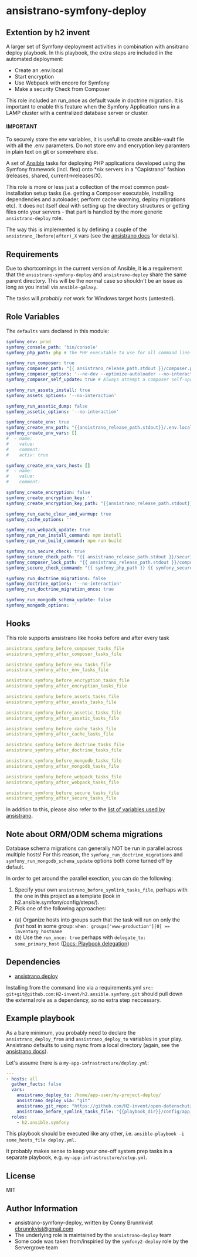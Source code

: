 ansistrano-symfony-deploy
=========
Extention by h2 invent
------------
A larger set of Symfony deployment activities in combination with ansitrano deploy playbook. In this playbook, the extra steps are included in the automated deployment:
* Create an .env.local
* Start encryption
* Use Webpack with encore for Symfony
* Make a security Check from Composer

This role included an run_once as default vaule in doctrine migration. It is important to enable this feature when the Symfony Application runs in a LAMP cluster with a centralized database server or cluster.

#### IMPORTANT
To securely store the env variables, it is usefull to create ansible-vault file with all the .env parameters. Do not store env and encryption key paramters in plain text on git or somewhere else.

A set of [Ansible](http://docs.ansible.com/) tasks for deploying PHP applications developed using the Symfony framework (incl. flex) onto *nix servers in a "Capistrano" fashion (releases, shared, current->releases/X).

This role is more or less just a collection of the most common post-installation setup tasks (i.e. getting a Composer executable, installing dependencies and autoloader, perform cache warming, deploy migrations etc). It does not itself deal with setting up the directory structures or getting files onto your servers - that part is handled by the more generic `ansistrano-deploy` role.

The way this is implemented is by defining a couple of the `ansistrano_(before|after)_X` vars (see the [ansistrano docs](https://github.com/ansistrano/deploy#main-workflow) for details).

Requirements
------------

Due to shortcomings in the current version of Ansible, it __is__ a requirement that the `ansistrano-symfony-deploy` and `ansistrano-deploy` share the same parent directory. This will be the normal case so shouldn't be an issue as long as you install via `ansible-galaxy`.

The tasks will _probably not_ work for Windows target hosts (untested).

Role Variables
--------------

The `defaults` vars declared in this module:

```YAML
symfony_env: prod
symfony_console_path: 'bin/console'
symfony_php_path: php # The PHP executable to use for all command line tasks

symfony_run_composer: true
symfony_composer_path: "{{ ansistrano_release_path.stdout }}/composer.phar"
symfony_composer_options: '--no-dev --optimize-autoloader --no-interaction'
symfony_composer_self_update: true # Always attempt a composer self-update

symfony_run_assets_install: true
symfony_assets_options: '--no-interaction'

symfony_run_assetic_dump: false
symfony_assetic_options: '--no-interaction'

symfony_create_env: true
symfony_create_env_path: "{{ansistrano_release_path.stdout}}/.env.local" # Path and name of the .env or .env.local file
symfony_create_env_vars: []
#  - name:
#    value:
#    comment:
#    activ: true

symfony_create_env_vars_host: []
#  - name:
#    value:
#    comment:

symfony_create_encryption: false
symfony_create_encryption_key: ''
symfony_create_encryption_key_path: "{{ansistrano_release_path.stdout}}/.Halite" # Path and name of the key, pem or Halite file

symfony_run_cache_clear_and_warmup: true
symfony_cache_options: ''

symfony_run_webpack_update: true
symfony_npm_run_install_command: npm install
symfony_npm_run_build_command: npm run build

symfony_run_secure_check: true
symfony_secure_check_path: "{{ ansistrano_release_path.stdout }}/security-checker.phar"
symfony_composer_lock_path: "{{ ansistrano_release_path.stdout }}/composer.lock"
symfony_secure_check_command: "{{ symfony_php_path }} {{ symfony_secure_check_path }} security:check {{ symfony_composer_lock_path }}"

symfony_run_doctrine_migrations: false
symfony_doctrine_options: '--no-interaction'
symfony_run_doctrine_migration_once: true

symfony_run_mongodb_schema_update: false
symfony_mongodb_options: ''
```

Hooks
-----

This role supports ansistrano like hooks before and after every task

```YAML
ansistrano_symfony_before_composer_tasks_file
ansistrano_symfony_after_composer_tasks_file

ansistrano_symfony_before_env_tasks_file
ansistrano_symfony_after_env_tasks_file

ansistrano_symfony_before_encryption_tasks_file
ansistrano_symfony_after_encryption_tasks_file

ansistrano_symfony_before_assets_tasks_file
ansistrano_symfony_after_assets_tasks_file

ansistrano_symfony_before_assetic_tasks_file
ansistrano_symfony_after_assetic_tasks_file

ansistrano_symfony_before_cache_tasks_file
ansistrano_symfony_after_cache_tasks_file

ansistrano_symfony_before_doctrine_tasks_file
ansistrano_symfony_after_doctrine_tasks_file

ansistrano_symfony_before_mongodb_tasks_file
ansistrano_symfony_after_mongodb_tasks_file

ansistrano_symfony_before_webpack_tasks_file
ansistrano_symfony_after_webpack_tasks_file

ansistrano_symfony_before_secure_tasks_file
ansistrano_symfony_after_secure_tasks_file
```

In addition to this, please also refer to the [list of variables used by ansistrano](https://github.com/ansistrano/deploy#role-variables).

Note about ORM/ODM schema migrations
------------------------------------

Database schema migrations can generally NOT be run in parallel across multiple hosts! For this reason, the `symfony_run_doctrine_migrations` and `symfony_run_mongodb_schema_update` options both come turned off by default.

In order to get around the parallel exection, you can do the following:

1. Specify your own `ansistrano_before_symlink_tasks_file`, perhaps with the one in this project as a template (look in h2.ansible.symfony/config/steps/).
2. Pick one of the following approaches:
  - (a) Organize hosts into groups such that the task will run on only the _first_ host in some group:
    `when: groups['www-production'][0] == inventory_hostname`
  - (b) Use the `run_once: true` perhaps with `delegate_to: some_primary_host` ([Docs: Playbook delegation](http://docs.ansible.com/ansible/playbooks_delegation.html#run-once))

Dependencies
------------

- [ansistrano.deploy](https://galaxy.ansible.com/ansistrano/deploy)

Installing from the command line via a requirements.yml `src: git+git@github.com:H2-invent/h2.ansible.symfony.git` should pull down the external role as a dependency, so no extra step neccessary.

Example playbook
----------------

As a bare minimum, you probably need to declare the `ansistrano_deploy_from` and `ansistrano_deploy_to` variables in your play. Ansistrano defaults to using rsync from a local directory (again, see the [ansistrano docs](https://github.com/ansistrano/deploy)).

Let's assume there is a `my-app-infrastructure/deploy.yml`:
```YAML
---
- hosts: all
  gather_facts: false
  vars:
    ansistrano_deploy_to: /home/app-user/my-project-deploy/
    ansistrano_deploy_via: "git"
    ansistrano_git_repo: "https://github.com/H2-invent/open-datenschutzcenter.git"
    ansistrano_before_symlink_tasks_file: "{{playbook_dir}}/config/app_specific_setup.yml"
  roles:
    - h2.ansible.symfony
```

This playbook should be executed like any other, i.e. `ansible-playbook -i some_hosts_file deploy.yml`.

It probably makes sense to keep your one-off system prep tasks in a separate playbook, e.g. `my-app-infrastructure/setup.yml`.

License
-------

MIT

Author Information
------------------
- ansistrano-symfony-deploy, written by Conny Brunnkvist <cbrunnkvist@gmail.com>
- The underlying role is maintained by the `ansistrano-deploy` team
- Some code was taken from/inspiried by the `symfony2-deploy` role by the Servergrove team
